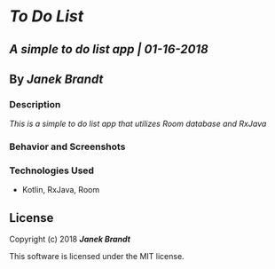 # _To Do List_

## _A simple to do list app | 01-16-2018_

## By _**Janek Brandt**_

### Description
_This is a simple to do list app that utilizes Room database and RxJava_

### Behavior and Screenshots

### Technologies Used
* Kotlin, RxJava, Room

## License

Copyright (c) 2018 **_Janek Brandt_**

This software is licensed under the MIT license.